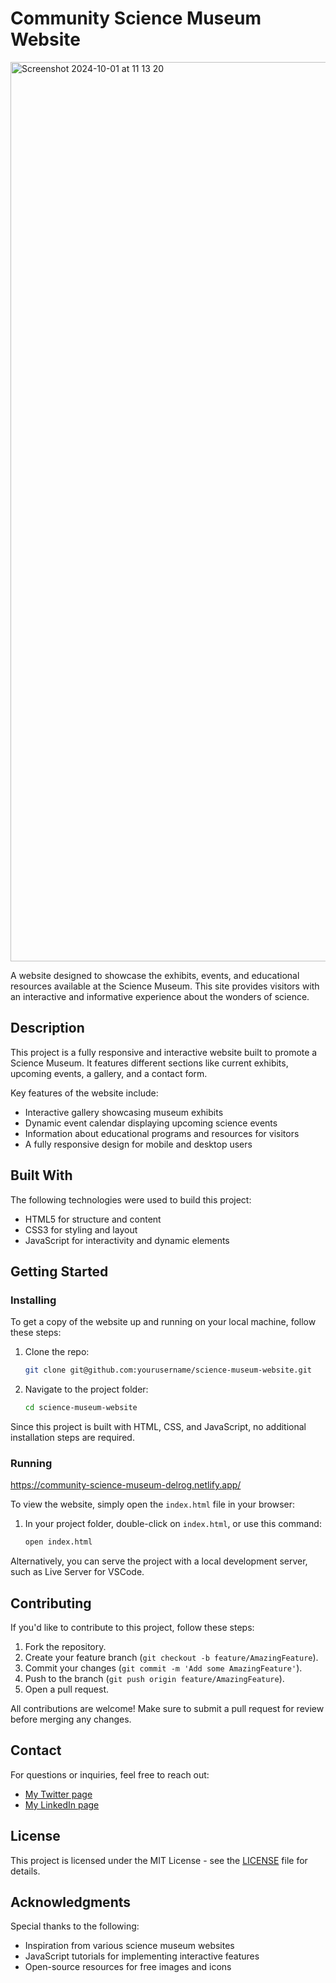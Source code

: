 # Community Science Museum Website

<img width="1439" alt="Screenshot 2024-10-01 at 11 13 20" src="https://github.com/user-attachments/assets/3cefa69e-6d40-4519-85c7-d3720bcf88a2">



A website designed to showcase the exhibits, events, and educational resources available at the Science Museum. This site provides visitors with an interactive and informative experience about the wonders of science.

## Description

This project is a fully responsive and interactive website built to promote a Science Museum. It features different sections like current exhibits, upcoming events, a gallery, and a contact form. 

Key features of the website include:

- Interactive gallery showcasing museum exhibits
- Dynamic event calendar displaying upcoming science events
- Information about educational programs and resources for visitors
- A fully responsive design for mobile and desktop users

## Built With

The following technologies were used to build this project:

- HTML5 for structure and content
- CSS3 for styling and layout
- JavaScript for interactivity and dynamic elements

## Getting Started

### Installing

To get a copy of the website up and running on your local machine, follow these steps:

1. Clone the repo:

    ```bash
    git clone git@github.com:yourusername/science-museum-website.git
    ```

2. Navigate to the project folder:

    ```bash
    cd science-museum-website
    ```

Since this project is built with HTML, CSS, and JavaScript, no additional installation steps are required.

### Running

https://community-science-museum-delrog.netlify.app/

To view the website, simply open the `index.html` file in your browser:

1. In your project folder, double-click on `index.html`, or use this command:

    ```bash
    open index.html
    ```

Alternatively, you can serve the project with a local development server, such as Live Server for VSCode.

## Contributing

If you'd like to contribute to this project, follow these steps:

1. Fork the repository.
2. Create your feature branch (`git checkout -b feature/AmazingFeature`).
3. Commit your changes (`git commit -m 'Add some AmazingFeature'`).
4. Push to the branch (`git push origin feature/AmazingFeature`).
5. Open a pull request.

All contributions are welcome! Make sure to submit a pull request for review before merging any changes.

## Contact

For questions or inquiries, feel free to reach out:

- [My Twitter page](https://www.twitter.com)
- [My LinkedIn page](https://www.linkedin.com)

## License

This project is licensed under the MIT License - see the [LICENSE](LICENSE) file for details.

## Acknowledgments

Special thanks to the following:

- Inspiration from various science museum websites
- JavaScript tutorials for implementing interactive features
- Open-source resources for free images and icons
